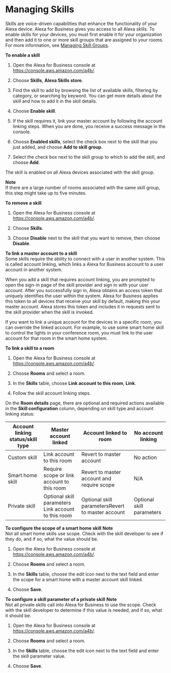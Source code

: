 # Managing Skills<a name="manage-skills"></a>

Skills are voice\-driven capabilities that enhance the functionality of your Alexa device\. Alexa for Business gives you access to all Alexa skills\. To enable skills for your devices, you must first enable it for your organization and then add it to one or more skill groups that are assigned to your rooms\. For more information, see [Managing Skill Groups](manage-skill-groups.md)\.

**To enable a skill**

1. Open the Alexa for Business console at [https://console\.aws\.amazon\.com/a4b/](https://console.aws.amazon.com/a4b/)\.

1. Choose **Skills**, **Alexa Skills store**\. 

1. Find the skill to add by browsing the list of available skills, filtering by category, or searching by keyword\. You can get more details about the skill and how to add it in the skill details\.

1. Choose **Enable skill**\.

1. If the skill requires it, link your master account by following the account linking steps\. When you are done, you receive a success message in the console\.

1. Choose **Enabled skills**, select the check box next to the skill that you just added, and choose **Add to skill group**\.

1. Select the check box next to the skill group to which to add the skill, and choose **Add**\.

The skill is enabled on all Alexa devices associated with the skill group\.

**Note**  
If there are a large number of rooms associated with the same skill group, this step might take up to five minutes\.

**To remove a skill**

1. Open the Alexa for Business console at [https://console\.aws\.amazon\.com/a4b/](https://console.aws.amazon.com/a4b/)\.

1. Choose **Skills**\.

1. Choose **Disable** next to the skill that you want to remove, then choose **Disable**\.

**To link a master account to a skill**  
Some skills require the ability to connect with a user in another system\. This is called account linking, which links a Alexa for Business account to a user account in another system\.

When you add a skill that requires account linking, you are prompted to open the sign\-in page of the skill provider and sign in with your user account\. After you successfully sign in, Alexa obtains an access token that uniquely identifies the user within the system\. Alexa for Business applies this token to all devices that receive your skill by default, making this your master account\. Alexa stores this token and includes it in requests sent to the skill provider when the skill is invoked\.

If you want to link a unique account for the devices in a specific room, you can override the linked account\. For example, to use some smart home skill to control the lights in your conference room, you must link to the user account for that room in the smart home system\.

**To link a skill to a room**

1. Open the Alexa for Business console at [https://console\.aws\.amazon\.com/a4b/](https://console.aws.amazon.com/a4b/)\.

1. Choose **Rooms** and select a room\.

1. In the **Skills** table, choose **Link account to this room**, **Link**\.

1. Follow the skill account linking steps\.

On the **Room details** page, there are optional and required actions available in the **Skill configuration** column, depending on skill type and account linking status:


|  Account linking status/skill type  |  Master account linked  |  Account linked to room  |  No account linking  | 
| --- | --- | --- | --- | 
|  Custom skill  | Link account to this room | Revert to master account |  No action  | 
|  Smart home skill  | Require scope or link account to this room | Revert to master account and require scope |  N/A  | 
|  Private skill  |  Optional skill parameters Link account to this room   | Optional skill parametersRevert to master account |  Optional skill parameters  | 

**To configure the scope of a smart home skill**
**Note**  
Not all smart home skills use scope\. Check with the skill developer to see if they do, and if so, what the value should be\. 

1. Open the Alexa for Business console at [https://console\.aws\.amazon\.com/a4b/](https://console.aws.amazon.com/a4b/)\.

1. Choose **Rooms** and select a room\.

1. In the **Skills** table, choose the edit icon next to the text field and enter the scope for a smart home with a master account skill linked\.

1. Choose **Save**\.

**To configure a skill parameter of a private skill**
**Note**  
Not all private skills call into Alexa for Business to use the scope\. Check with the skill developer to determine if this value is needed, and if so, what it should be\. 

1. Open the Alexa for Business console at [https://console\.aws\.amazon\.com/a4b/](https://console.aws.amazon.com/a4b/)\.

1. Choose **Rooms** and select a room\.

1. In the **Skills** table, choose the edit icon next to the text field and enter the skill parameter value\.

1. Choose **Save**\.